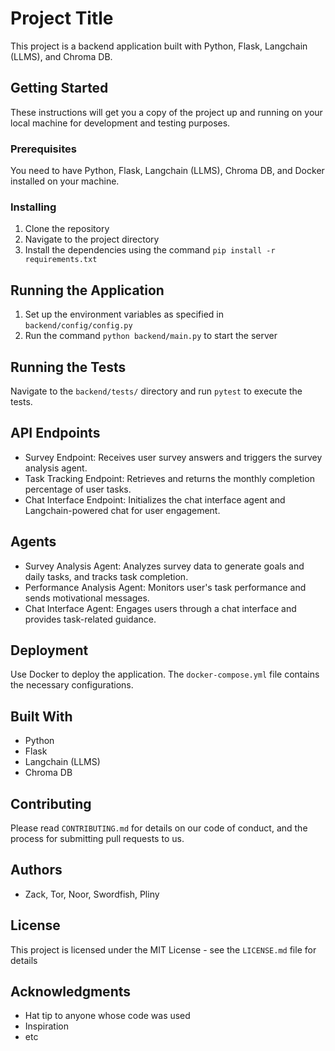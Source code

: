 # Project Title

This project is a backend application built with Python, Flask, Langchain (LLMS), and Chroma DB.

## Getting Started

These instructions will get you a copy of the project up and running on your local machine for development and testing purposes.

### Prerequisites

You need to have Python, Flask, Langchain (LLMS), Chroma DB, and Docker installed on your machine.

### Installing

1. Clone the repository
2. Navigate to the project directory
3. Install the dependencies using the command `pip install -r requirements.txt`

## Running the Application

1. Set up the environment variables as specified in `backend/config/config.py`
2. Run the command `python backend/main.py` to start the server

## Running the Tests

Navigate to the `backend/tests/` directory and run `pytest` to execute the tests.

## API Endpoints

- Survey Endpoint: Receives user survey answers and triggers the survey analysis agent.
- Task Tracking Endpoint: Retrieves and returns the monthly completion percentage of user tasks.
- Chat Interface Endpoint: Initializes the chat interface agent and Langchain-powered chat for user engagement.

## Agents

- Survey Analysis Agent: Analyzes survey data to generate goals and daily tasks, and tracks task completion.
- Performance Analysis Agent: Monitors user's task performance and sends motivational messages.
- Chat Interface Agent: Engages users through a chat interface and provides task-related guidance.

## Deployment

Use Docker to deploy the application. The `docker-compose.yml` file contains the necessary configurations.

## Built With

- Python
- Flask
- Langchain (LLMS)
- Chroma DB

## Contributing

Please read `CONTRIBUTING.md` for details on our code of conduct, and the process for submitting pull requests to us.

## Authors

- Zack, Tor, Noor, Swordfish, Pliny

## License

This project is licensed under the MIT License - see the `LICENSE.md` file for details

## Acknowledgments

- Hat tip to anyone whose code was used
- Inspiration
- etc
